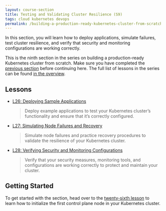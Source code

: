 ```yaml
---
layout: course-section
title: Testing and Validating Cluster Resilience (S9)
tags: cloud kubernetes devops
permalink: /building-a-production-ready-kubernetes-cluster-from-scratch/section-9
---
```


In this section, you will learn how to deploy applications, simulate failures,
test cluster resilience, and verify that security and monitoring configurations
are working correctly.

This is the ninth section in the series on building a production-ready
Kubernetes cluster from scratch. Make sure you have completed the
[previous section](#) before continuing here. The full list of lessons in the
series can be found
[in the overview](/building-a-production-ready-kubernetes-cluster-from-scratch).

## Lessons

- [L26: Deploying Sample Applications](/2024/XX/XX/building-a-production-ready-kubernetes-cluster-from-scratch-l26)

  > Deploy example applications to test your Kubernetes cluster’s functionality
  > and ensure that it’s correctly configured.

- [L27: Simulating Node Failures and Recovery](/2024/XX/XX/building-a-production-ready-kubernetes-cluster-from-scratch-l27)

  > Simulate node failures and practice recovery procedures to validate the
  > resilience of your Kubernetes cluster.

- [L28: Verifying Security and Monitoring Configurations](/2024/XX/XX/building-a-production-ready-kubernetes-cluster-from-scratch-l28)

  > Verify that your security measures, monitoring tools, and configurations are
  > working correctly to protect and maintain your cluster.

## Getting Started

To get started with the section, head over to the
[twenty-sixth lesson](/building-a-production-ready-kubernetes-cluster-from-scratch/lession-11)
to learn how to initialize the first control plane node in your Kubernetes
cluster.
